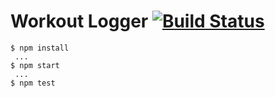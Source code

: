 Workout Logger [![Build Status](https://magnum.travis-ci.com/braungoodson/workout-logger.svg?token=JbnN2yM8JStKWMsVBT8a&branch=develop)](https://magnum.travis-ci.com/braungoodson/workout-logger)
======

    $ npm install
     ...
    $ npm start
     ...
    $ npm test